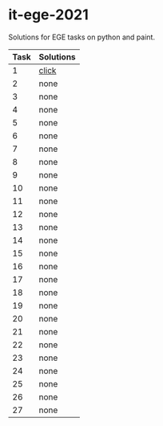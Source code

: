 # it-ege-2021
Solutions for EGE tasks on python and paint.

| Task | Solutions |
|-----|-----|
| 1   | [click](https://github.com/nikitt-code/it-ege-2021/tree/main/1) |
| 2   | none |
| 3   | none |
| 4   | none |
| 5   | none |
| 6   | none |
| 7   | none |
| 8   | none |
| 9   | none |
| 10  | none |
| 11  | none |
| 12  | none |
| 13  | none |
| 14  | none |
| 15  | none |
| 16  | none |
| 17  | none |
| 18  | none |
| 19  | none |
| 20  | none |
| 21  | none |
| 22  | none |
| 23  | none |
| 24  | none |
| 25  | none |
| 26  | none |
| 27  | none |
